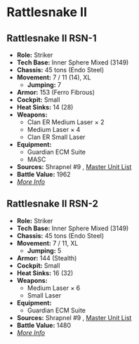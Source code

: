 # Rattlesnake II 

## Rattlesnake II RSN-1 

- **Role:** Striker 
- **Tech Base:** Inner Sphere Mixed (3149) 
- **Chassis:** 45 tons (Endo Steel) 
- **Movement:** 7 / 11 (14), XL 
  - **Jumping:** 7 
- **Armor:** 153 (Ferro Fibrous) 
- **Cockpit:** Small 
- **Heat Sinks:** 14 (28) 
- **Weapons:** 
  - Clan ER Medium Laser × 2 
  - Medium Laser × 4 
  - Clan ER Small Laser 
- **Equipment:** 
  - Guardian ECM Suite 
  - MASC 
- **Sources:** Shrapnel #9 , [Master Unit List](http://masterunitlist.info/Unit/Details/9241) 
- **Battle Value:** 1962 
- [*More Info*](rattlesnake_ii/rattlesnake_ii_rsn-1.md) 

## Rattlesnake II RSN-2 

- **Role:** Striker 
- **Tech Base:** Inner Sphere Mixed (3149) 
- **Chassis:** 45 tons (Endo Steel) 
- **Movement:** 7 / 11, XL 
  - **Jumping:** 5 
- **Armor:** 144 (Stealth) 
- **Cockpit:** Small 
- **Heat Sinks:** 16 (32) 
- **Weapons:** 
  - Medium Laser × 6 
  - Small Laser 
- **Equipment:** 
  - Guardian ECM Suite 
- **Sources:** Shrapnel #9 , [Master Unit List](http://masterunitlist.info/Unit/Details/9242) 
- **Battle Value:** 1480 
- [*More Info*](rattlesnake_ii/rattlesnake_ii_rsn-2.md) 

